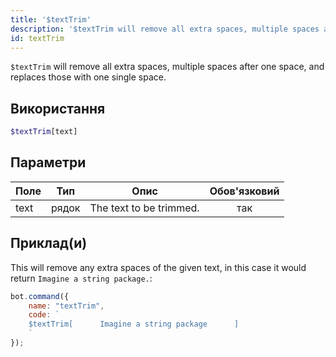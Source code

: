 ```yaml
---
title: '$textTrim'
description: '$textTrim will remove all extra spaces, multiple spaces after one space, and replaces those with one single space.'
id: textTrim
---
```


`$textTrim` will remove all extra spaces, multiple spaces after one space, and replaces those with one single space.

## Використання

```php
$textTrim[text]
```

## Параметри

| Поле | Тип   | Опис                    | Обов'язковий |
| ---- | ----- | ----------------------- |:------------:|
| text | рядок | The text to be trimmed. |     так      |

## Приклад(и)

This will remove any extra spaces of the given text, in this case it would return `Imagine a string package.`:

```javascript
bot.command({
    name: "textTrim",
    code: `
    $textTrim[      Imagine a string package      ]
    `
});
```